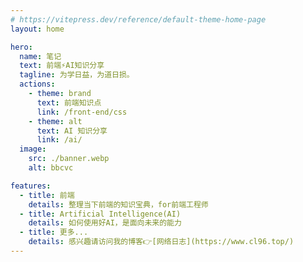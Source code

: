 ```yaml
---
# https://vitepress.dev/reference/default-theme-home-page
layout: home

hero:
  name: 笔记
  text: 前端⚡️AI知识分享
  tagline: 为学日益，为道日损。
  actions:
    - theme: brand
      text: 前端知识点
      link: /front-end/css
    - theme: alt
      text: AI 知识分享
      link: /ai/
  image:
    src: ./banner.webp
    alt: bbcvc

features:
  - title: 前端
    details: 整理当下前端的知识宝典，for前端工程师
  - title: Artificial Intelligence(AI)
    details: 如何使用好AI，是面向未来的能力
  - title: 更多...
    details: 感兴趣请访问我的博客👉[网络日志](https://www.cl96.top/)
---
```


<style>
:root {
  --vp-home-hero-name-color: transparent;
  --vp-home-hero-name-background: -webkit-linear-gradient(120deg, #bd34fe 30%, #41d1ff);

  --vp-home-hero-image-background-image: linear-gradient(-45deg, #bd34fe 50%, #47caff 50%);
  --vp-home-hero-image-filter: blur(44px);
}

@media (min-width: 640px) {
  :root {
    --vp-home-hero-image-filter: blur(56px);
  }
}

@media (min-width: 960px) {
  :root {
    --vp-home-hero-image-filter: blur(68px);
  }
}
</style>
